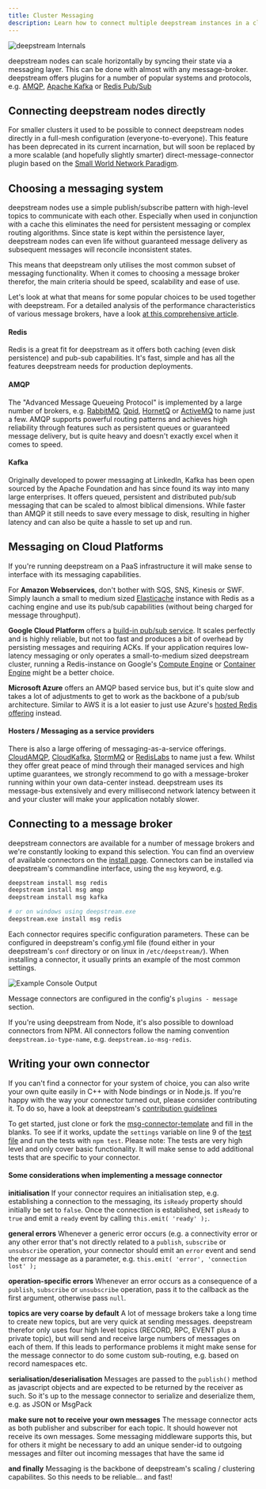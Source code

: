 ```yaml
---
title: Cluster Messaging
description: Learn how to connect multiple deepstream instances in a cluster to scale with your needs
---
```


![deepstream Internals](./internal-workings.svg)

deepstream nodes can scale horizontally by syncing their state via a messaging layer. This can be done with almost with any message-broker. deepstream offers plugins for a number of popular systems and protocols, e.g. [AMQP](/tutorials/integrations/msg-amqp/), [Apache Kafka](/tutorials/integrations/msg-kafka/) or [Redis Pub/Sub](/tutorials/integrations/cache-redis/)

## Connecting deepstream nodes directly
For smaller clusters it used to be possible to connect deepstream nodes directly in a full-mesh configuration (everyone-to-everyone). This feature has been deprecated in its current incarnation, but will soon be replaced by a more scalable (and hopefully slightly smarter) direct-message-connector plugin based on the [Small World Network Paradigm](https://en.wikipedia.org/wiki/Small-world_network).

## Choosing a messaging system
deepstream nodes use a simple publish/subscribe pattern with high-level topics to communicate with each other. Especially when used in conjunction with a cache this eliminates the need for persistent messaging or complex routing algorithms.
Since state is kept within the persistence layer, deepstream nodes can even life without guaranteed message delivery as subsequent messages will reconcile inconsistent states.

This means that deepstream only utilises the most common subset of messaging functionality. When it comes to choosing a message broker therefor, the main criteria should be speed, scalability and ease of use.

Let's look at what that means for some popular choices to be used together with deepstream. For a detailed analysis of the performance characteristics of various message brokers, have a look [at this comprehensive article](http://bravenewgeek.com/tag/kafka/).

#### Redis
Redis is a great fit for deepstream as it offers both caching (even disk persistence) and pub-sub capabilities. It's fast, simple and has all the features deepstream needs for production deployments.

#### AMQP
The "Advanced Message Queueing Protocol" is implemented by a large number of brokers, e.g. [RabbitMQ](https://www.rabbitmq.com/), [Qpid](https://qpid.apache.org/), [HornetQ](http://hornetq.jboss.org/) or [ActiveMQ](http://activemq.apache.org/) to name just a few. AMQP supports powerful routing patterns and achieves high reliability through features such as persistent queues or guaranteed message delivery, but is quite heavy and doesn't exactly excel when it comes to speed.

#### Kafka
Originally developed to power messaging at LinkedIn, Kafka has been open sourced by the Apache Foundation and has since found its way into many large enterprises. It offers queued, persistent and distributed pub/sub messaging that can be scaled to almost biblical dimensions. While faster than AMQP it still needs to save every message to disk, resulting in higher latency and can also be quite a hassle to set up and run.

## Messaging on Cloud Platforms
If you're running deepstream on a PaaS infrastructure it will make sense to interface with its messaging capabilities.

For __Amazon Webservices__, don't bother with SQS, SNS, Kinesis or SWF. Simply launch a small to medium sized [Elasticache](https://aws.amazon.com/elasticache/) instance with Redis as a caching engine and use its pub/sub capabilities (without being charged for message throughput).

__Google Cloud Platform__ offers a [build-in pub/sub service](https://cloud.google.com/pubsub/). It scales perfectly and is highly reliable, but not too fast and produces a bit of overhead by persisting messages and requiring ACKs. If your application requires low-latency messaging or only operates a small-to-medium sized deepstream cluster, running a Redis-instance on Google's [Compute Engine](https://cloud.google.com/compute/) or [Container Engine](https://cloud.google.com/container-engine/) might be a better choice.

__Microsoft Azure__ offers an AMQP based service bus, but it's quite slow and takes a lot of adjustments to get to work as the backbone of a pub/sub architecture. Similar to AWS it is a lot easier to just use Azure's [hosted Redis offering](https://azure.microsoft.com/en-us/services/cache/) instead.

#### Hosters / Messaging as a service providers
There is also a large offering of messaging-as-a-service offerings. [CloudAMQP](https://www.cloudamqp.com/), [CloudKafka](http://www.cloudkafka.com/), [StormMQ](http://stormmq.com/) or [RedisLabs](https://redislabs.com/) to name just a few. Whilst they offer great peace of mind through their managed services and high uptime guarantees, we strongly recommend to go with a message-broker running within your own data-center instead. deepstream uses its message-bus extensively and every millisecond network latency between it and your cluster will make your application notably slower.

## Connecting to a message broker
deepstream connectors are available for a number of message brokers and we're constantly looking to expand this selection. You can find an overview of available connectors on the [install page](/install/). Connectors can be installed via deepstream's commandline interface, using the `msg` keyword, e.g.

```bash
deepstream install msg redis
deepstream install msg amqp
deepstream install msg kafka

# or on windows using deepstream.exe
deepstream.exe install msg redis
```

Each connector requires specific configuration parameters. These can be configured in deepstream's config.yml file (found either in your deepstream's `conf` directory or on linux in `/etc/deepstream/`). When installing a connector, it usually prints an example of the most common settings.

![Example Console Output](connector-output.png)

Message connectors are configured in the config's `plugins - message` section.

If you're using deepstream from Node, it's also possible to download connectors from NPM. All connectors follow the naming convention `deepstream.io-type-name`, e.g. `deepstream.io-msg-redis`.

## Writing your own connector
If you can't find a connector for your system of choice, you can also write your own quite easily in C++ with Node bindings or in Node.js. If you're happy with the way your connector turned out, please consider contributing it. To do so, have a look at deepstream's [contribution guidelines](/info/community/contribution-guidelines/)

To get started, just clone or fork the [msg-connector-template](//github.com/deepstreamIO/deepstream.io-msg-connector-template) and fill in the blanks. To see if it works, update the `settings` variable on line 9 of the [test file](https://github.com/deepstreamIO/deepstream.io-msg-connector-template/blob/master/test/message-connector-messagingSpec.js) and run the tests with `npm test`. Please note: The tests are very high level and only cover basic functionality. It will make sense to add additional tests that are specific to your connector.

#### Some considerations when implementing a message connector

**initialisation**
If your connector requires an initialisation step, e.g. establishing a connection to the messaging, its `isReady` property should initially be set to `false`. Once the connection is established, set `isReady` to `true` and emit a `ready` event by calling `this.emit( 'ready' );`.

**general errors**
Whenever a generic error occurs (e.g. a connectivity error or any other error that's not directly related to a `publish`, `subscribe` or `unsubscribe` operation, your connector should emit an `error` event and send the error message as a parameter, e.g. `this.emit( 'error', 'connection lost' );`

**operation-specific errors**
Whenever an error occurs as a consequence of a `publish`, `subscribe` or `unsubscribe` operation, pass it to the callback as the first argument, otherwise pass `null`.

**topics are very coarse by default**
A lot of message brokers take a long time to create new topics, but are very quick at sending messages.
deepstream therefor only uses four high level topics (RECORD, RPC, EVENT plus a private topic), but will send and receive large numbers of messages on each of them. If this leads to performance problems it might make sense for the message connector to do some custom sub-routing, e.g. based on record namespaces etc.

**serialisation/deserialisation**
Messages are passed to the `publish()` method as javascript objects and are expected to be returned by the receiver as such. So it's up to the message connector to serialize and deserialize them, e.g. as JSON or MsgPack

**make sure not to receive your own messages**
The message connector acts as both publisher and subscriber for each topic. It should however not receive its own messages. Some messaging middleware supports this, but for others it might be necessary to add an unique sender-id to outgoing messages and filter out incoming messages that have the same id

**and finally**
Messaging is the backbone of deepstream's scaling / clustering capabilites. So this needs to be reliable... and fast!
